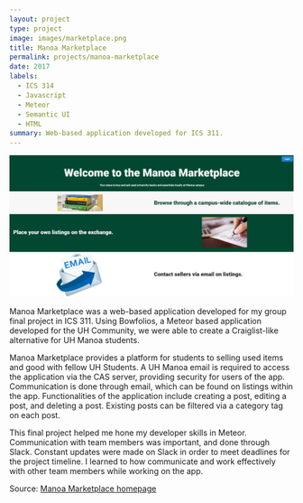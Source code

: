 ```yaml
---
layout: project
type: project
image: images/marketplace.png
title: Manoa Marketplace
permalink: projects/manoa-marketplace
date: 2017
labels:
  - ICS 314
  - Javascript
  - Meteor
  - Semantic UI
  - HTML
summary: Web-based application developed for ICS 311.
---
```


<img class="ui fluid image" src="../images/homepage.png">

Manoa Marketplace was a web-based application developed for my group final project in ICS 311. Using Bowfolios, a Meteor based application developed for the UH Community, we were able to create a Craiglist-like alternative for UH Manoa students.

Manoa Marketplace provides a platform for students to selling used items and good with fellow UH Students. A UH Manoa email is required to access the application via the CAS server, providing security for users of the app. Communication is done through email, which can be found on listings within the app. Functionalities of the application include creating a post, editing a post, and deleting a post. Existing posts can be filtered via a category tag on each post.

This final project helped me hone my developer skills in Meteor. Communication with team members was important, and done through Slack. Constant updates were made on Slack in order to meet deadlines for the project timeline. I learned to how communicate and work effectively with other team members while working on the app. 

Source: <a href="https://manoa-marketplace.github.io/"><i class="large github icon "></i>Manoa Marketplace homepage</a>

